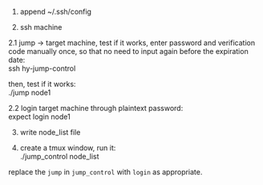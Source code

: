 1. append ~/.ssh/config  

2. ssh machine  

2.1 jump -> target machine, test if it works, enter password and verification code manually once, so that no need to input again before the expiration date:  
ssh hy-jump-control  

then, test if it works:   
./jump node1  

2.2 login target machine through plaintext password:  
expect login node1  

3. write node_list file  

4. create a tmux window, run it:  
./jump_control node_list

replace the `jump` in `jump_control` with `login` as appropriate.

